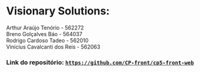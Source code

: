 # Visionary Solutions:
Arthur Araújo Tenório - 562272<br>
Breno Golçalves Báo - 564037<br>
Rodrigo Cardoso Tadeo - 562010<br>
Vinicius Cavalcanti dos Reis - 562063

### Link do repositório: <code>https://github.com/CP-front/cp5-front-web</code>

